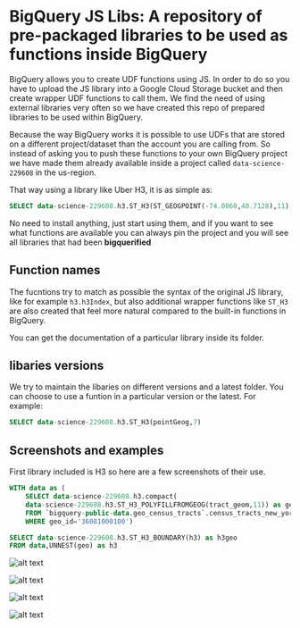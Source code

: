 # BigQuery JS Libs: A repository of pre-packaged libraries to be used as functions inside BigQuery

BigQuery allows you to create UDF functions using JS. In order to do so you have to upload the JS library into a Google Cloud Storage bucket and then create wrapper UDF functions to call them. We find the need of using external libraries very often so we have created this repo of prepared libraries to be used within BigQuery.

Because the way BigQuery works it is possible to use UDFs that are stored on a different project/dataset than the account you are calling from. So instead of asking you to push these functions to your own BigQuery project we have made them already available inside a project called `data-science-229608` in the us-region.

That way using a library like Uber H3, it is as simple as:

``` sql
SELECT data-science-229608.h3.ST_H3(ST_GEOGPOINT(-74.0060,40.7128),11)
```

No need to install anything, just start using them, and if you want to see what functions are available you can always pin the project and you will see all libraries that had been **bigquerified**


## Function names ##

The fucntions try to match as possible the syntax of the original JS library, like for example `h3.h3Index`, but also additional wrapper functions like `ST_H3` are also created that feel more natural compared to the built-in functions in BigQuery.

You can get the documentation of a particular library inside its folder.

## libaries versions ##

We try to maintain the libaries on different versions and a latest folder. You can choose to use a funtion in a particular version or the latest. For example:

``` sql
SELECT data-science-229608.h3.ST_H3(pointGeog,7)
```

## Screenshots and examples

First library included is H3 so here are a few screenshots of their use.

``` sql
WITH data as (
	SELECT data-science-229608.h3.compact(
  	data-science-229608.h3.ST_H3_POLYFILLFROMGEOG(tract_geom,11)) as geo 
  	FROM `bigquery-public-data.geo_census_tracts`.census_tracts_new_york 
  	WHERE geo_id='36081000100')

SELECT data-science-229608.h3.ST_H3_BOUNDARY(h3) as h3geo 
FROM data,UNNEST(geo) as h3
```
![alt text](screenshots/compat_census_tract.png)

![alt text](screenshots/kring_point.png)

![alt text](screenshots/polyfill_census_tract.png)

![alt text](screenshots/boundary.png)




